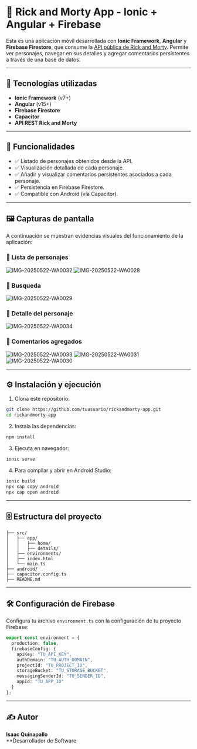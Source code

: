 
# 📱 Rick and Morty App - Ionic + Angular + Firebase

Esta es una aplicación móvil desarrollada con **Ionic Framework**, **Angular** y **Firebase Firestore**, que consume la [API pública de Rick and Morty](https://rickandmortyapi.com/). Permite ver personajes, navegar en sus detalles y agregar comentarios persistentes a través de una base de datos.

---

## 🚀 Tecnologías utilizadas

- **Ionic Framework** (v7+)
- **Angular** (v15+)
- **Firebase Firestore**
- **Capacitor**
- **API REST Rick and Morty**

---

## 🧩 Funcionalidades

- ✅ Listado de personajes obtenidos desde la API.
- ✅ Visualización detallada de cada personaje.
- ✅ Añadir y visualizar comentarios persistentes asociados a cada personaje.
- ✅ Persistencia en Firebase Firestore.
- ✅ Compatible con Android (vía Capacitor).

---

## 🖼️ Capturas de pantalla

A continuación se muestran evidencias visuales del funcionamiento de la aplicación:

### 📍 Lista de personajes  
![IMG-20250522-WA0032](https://github.com/user-attachments/assets/1387e0f9-fbe8-47ce-9406-fb4081dc4eeb)
![IMG-20250522-WA0028](https://github.com/user-attachments/assets/e193cbe4-24bb-4f6e-b0c7-62aa98bcc22d)


### 🔎 Busqueda
![IMG-20250522-WA0029](https://github.com/user-attachments/assets/1da34494-cd5a-4889-a4e7-a7b5a8df3cd2)


### 🧠 Detalle del personaje  
![IMG-20250522-WA0034](https://github.com/user-attachments/assets/9fa4fb72-0291-4c92-94af-5e9480ddb576)


### 💬 Comentarios agregados  
![IMG-20250522-WA0033](https://github.com/user-attachments/assets/94e3f1a2-1192-4822-96b2-fac605f6844f)
![IMG-20250522-WA0031](https://github.com/user-attachments/assets/72dbeed9-52d6-4016-a3c9-e5f4803a6629)
![IMG-20250522-WA0030](https://github.com/user-attachments/assets/17ed71e2-8ad8-4717-8c4b-bf9177bb0ffe)


---

## ⚙️ Instalación y ejecución

1. Clona este repositorio:

```bash
git clone https://github.com/tuusuario/rickandmorty-app.git
cd rickandmorty-app
```

2. Instala las dependencias:

```bash
npm install
```

3. Ejecuta en navegador:

```bash
ionic serve
```

4. Para compilar y abrir en Android Studio:

```bash
ionic build
npx cap copy android
npx cap open android
```

---

## 🗄️ Estructura del proyecto

```
├── src/
│   ├── app/
│   │   ├── home/
│   │   ├── details/
│   ├── environments/
│   ├── index.html
│   └── main.ts
├── android/
├── capacitor.config.ts
├── README.md
```

---

## 🛠️ Configuración de Firebase

Configura tu archivo `environment.ts` con la configuración de tu proyecto Firebase:

```ts
export const environment = {
  production: false,
  firebaseConfig: {
    apiKey: "TU_API_KEY",
    authDomain: "TU_AUTH_DOMAIN",
    projectId: "TU_PROJECT_ID",
    storageBucket: "TU_STORAGE_BUCKET",
    messagingSenderId: "TU_SENDER_ID",
    appId: "TU_APP_ID"
  }
};
```

---

## ✍️ Autor

**Isaac Quinapallo**  
**Desarrollador de Software
